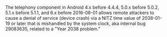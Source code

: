 The telephony component in Android 4.x before 4.4.4, 5.0.x before 5.0.2, 5.1.x before 5.1.1, and 6.x before 2016-08-01 allows remote attackers to cause a denial of service (device crash) via a NITZ time value of 2038-01-19 or later that is mishandled by the system clock, aka internal bug 29083635, related to a "Year 2038 problem."